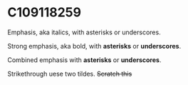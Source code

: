 # C109118259

Emphasis, aka italics, with asterisks or underscores.

Strong emphasis, aka bold, with **asterisks** or **underscores**.

Combined emphasis with **asterisks** or **underscores**.

Strikethrough uese two tildes. ~~Scratch this~~
